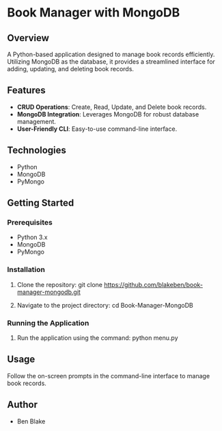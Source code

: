 # Book Manager with MongoDB

## Overview

A Python-based application designed to manage book records efficiently. Utilizing MongoDB as the database, it provides a streamlined interface for adding, updating, and deleting book records.

## Features

- **CRUD Operations**: Create, Read, Update, and Delete book records.
- **MongoDB Integration**: Leverages MongoDB for robust database management.
- **User-Friendly CLI**: Easy-to-use command-line interface.

## Technologies

- Python
- MongoDB
- PyMongo

## Getting Started

### Prerequisites

- Python 3.x
- MongoDB
- PyMongo

### Installation

1. Clone the repository:
   git clone https://github.com/blakeben/book-manager-mongodb.git

2. Navigate to the project directory:
   cd Book-Manager-MongoDB

### Running the Application

1. Run the application using the command:
   python menu.py

## Usage

Follow the on-screen prompts in the command-line interface to manage book records.

## Author

- Ben Blake
